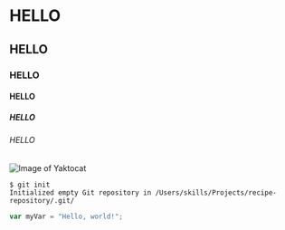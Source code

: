 # HELLO
## HELLO
### HELLO
#### HELLO
##### HELLO
###### HELLO

![Image of Yaktocat](https://octodex.github.com/images/yaktocat.png)

~~~
$ git init
Initialized empty Git repository in /Users/skills/Projects/recipe-repository/.git/
~~~

~~~javascript
var myVar = "Hello, world!";
~~~

